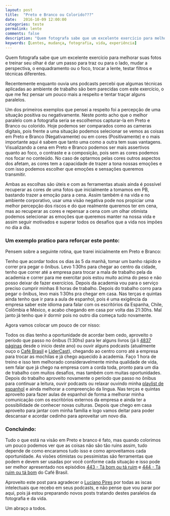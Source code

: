 ```yaml
---
layout: post
title:  "Preto e Branco ou Colorido???"
date:   2016-10-09 12:00:00
categories: teste
permalink: lente
comments: false
description: "Quem fotografa sabe que um excelente exercício para melhorar suas fotos e treinar seu olhar é dar um passo para traz ou para o lado, mudar a perspectiva, o enquadramento ou o foco, trocar a lente, testar filtros e técnicas diferentes. Mas como aplicar isto a vida pessoal ou profissional?"
keywords: [Lentes, mudança, fotografia, vida, experiência]
---
```


Quem fotografa sabe que um excelente exercício para melhorar suas fotos e treinar seu olhar é dar um passo para traz ou para o lado, mudar a perspectiva, o enquadramento ou o foco, trocar a lente, testar filtros e técnicas diferentes.

Recentemente enquanto ouvia uns podcasts percebi que algumas técnicas aplicadas ao ambiente de trabalho são bem parecidas com este exercício, o que me fez pensar um pouco mais a respeito e tentar traçar alguns paralelos.

Um dos primeiros exemplos que pensei a respeito foi a percepção de uma situação positiva ou negativamente. Neste ponto acho que o melhor paralelo com a fotografia seria se escolhemos capturar-la em Preto e Branco ou colorido. Hoje podemos ser comparados como as cameras digitais, pois frente a uma situação podemos selecionar se vemos as coisas em Preto e Branco (Negativamente) ou em cores (Positivamente) e o mais importante aqui é sabem que tanto uma como a outra tem suas vantagens. Visualizando a cena em Preto e Branco podemos ser mais assertivos quanto ao foco, o contraste e a composição, pois sem as cores podemos nos focar no conteúdo. No caso de optarmos pelas cores outros aspectos dos afetam, as cores tem a capacidade de trazer a tona nossas emoções e com isso podemos escolher que emoções e sensações queremos transmitir.

Ambas as escolhas são úteis e com as ferramentas atuais ainda é possível recuperar as cores de uma fotos que inicialmente a tomamos em PB, bastando trazer a emoção para a cena. Assim também é na vida e no ambiente corporativo, usar uma visão negativa pode nos propiciar uma melhor percepção dos riscos e do que realmente queremos ter em cena, mas ao recuperar as cores e repensar a cena com um olhar otimista podemos selecionar as emoções que queremos manter na nossa vida e assim seguir motivados e superar todos os desafios que a vida nos impões no dia a dia.

### Um exemplo pratico para reforçar este ponto:

Pensem sobre a seguinte rotina, que trarei inicialmente em Preto e Branco:

Tenho que acordar todos os dias às 5 da manhã, tomar um banho rápido e correr pra pegar o ônibus. Levo 1:30hs para chegar ao centro da cidade, tenho que correr até a empresa para trocar a mala de trabalho pela da academia e correr para me exercitar pois estou muito acima do peso e não posso deixar de fazer exercícios. Depois da academia vou para o serviço preciso cumprir minhas 8 horas de trabalho. Depois do trabalho corro para pegar o ônibus, levo mais 1:30hs pra chegar em casa. Nas terças e quintas ainda tenho que ir para a aula de espanhol, pois é uma exigência da empresa saber este idioma para falar com os escritórios da Espanha, Chile, Colômbia e México, e acabo chegando em casa por volta das 21:30hs. Mal janto já tenho que ir dormir pois no outro dia começa tudo novamente.

Agora vamos colocar um pouco de cor nisso:

Todos os dias tenho a oportunidade de acordar bem cedo, aproveito o período que passo no ônibus (1:30hs) para ler alguns livros (já li [4837 páginas](https://www.skoob.com.br/meta/ano/2016/266759/ordem:total) desde o inicio deste ano) ou ouvir alguns podcasts (atualmente ouço o [Café Brasil](http://www.portalcafebrasil.com.br/todos/podcasts/) e [LiderCast](http://www.portalcafebrasil.com.br/todos/lidercast/)), chegando ao centro corro até a empresa para trocar as mochilas e já chego aquecido à academia. Faço 1 hora de treino e isso tem melhorado consideravelmente minha qualidade de vida, sem falar que já chego na empresa com a corda toda, pronto para um dia de trabalho com muitos desafios, mas também com muitas oportunidades. Depois do trabalho aproveito novamente o período que passo no ônibus para continuar a leitura, ouvir podcasts ou relaxar ouvindo minha [playlist de espanhol](https://play.spotify.com/user/wprosdocimo/playlist/1hp6EtWVq0Q5xKG5rW4AMR) e ainda melhorar a compreenção da lingua. Nas terças e quintas aproveito para fazer aulas de espanhol de forma a melhorar minha comunicação com os escritórios externos da empresa e ainda ter a possibilidade de conhecer novas culturas. Depois que chego em casa aproveito para jantar com minha família e logo vamos deitar para poder descansar e acordar cedinho para aproveitar um novo dia.

### Concluindo:

Tudo o que está na visão em Preto e branco é fato, mas quando colorimos um pouco podemos ver que as coisas não são tão ruins assim, tudo depende de como encaramos tudo isso e como aproveitamos cada oportunidade. As visões otimistas ou pessimistas são ferramentas que podem e devem ser usadas por você conforme cada situação e isso pode ser melhor apresentado nos episódios [443 - Tá bom ou tá ruim](http://www.portalcafebrasil.com.br/podcasts/443-ta-bom-ou-ta-ruim/) e [444 - Tá ruim ou tá bom](http://www.portalcafebrasil.com.br/podcasts/444-ta-ruim-ou-ta-bom/) do Café Brasil.

Aproveito este post para agradecer o [Luciano Pires](http://lucianopires.com.br) por todas as iscas intelectuais que recebo em seus podcasts, e não pense que vou parar por aqui, pois já estou preparando novos posts tratando destes paralelos da fotografia e da vida.

Um abraço a todos.
